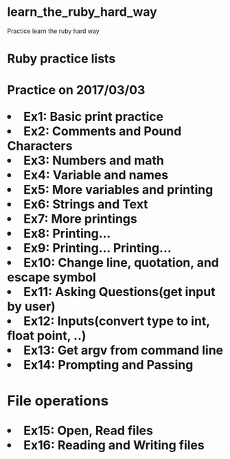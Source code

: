 # learn_the_ruby_hard_way
Practice learn the ruby hard way
<h1>Ruby practice lists<h1>
<p>Practice on 2017/03/03</p>
<div>
<li>Ex1: Basic print practice</li>
<li>Ex2: Comments and Pound Characters</li>
<li>Ex3: Numbers and math</li>
<li>Ex4: Variable and names</li>
<li>Ex5: More variables and printing</li>
<li>Ex6: Strings and Text</li>
<li>Ex7: More printings</li>
<li>Ex8: Printing...</li>
<li>Ex9: Printing... Printing... </li>
<li>Ex10: Change line, quotation, and escape symbol </li>
<li>Ex11: Asking Questions(get input by user)</li>
<li>Ex12: Inputs(convert type to int, float point, ..)</li>
<li>Ex13: Get argv from command line</li>
<li>Ex14: Prompting and Passing </li>
<h3>File operations</h3>
<li>Ex15: Open, Read files</li>
<li>Ex16: Reading and Writing files</li>
</div>
